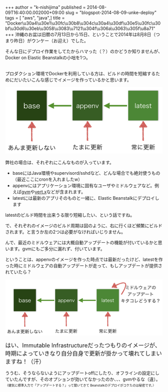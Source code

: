 +++
author = "k-nishijima"
published = 2014-08-09T16:40:00.002000+09:00
slug = "blogspot-2014-08-09-unke-deploy"
tags = [ "aws", "java",]
title = "Docker\u30a4\u30e1\u30fc\u30b8\u304c\u30a4\u30df\u30e5\u30fc\u30bf\u30d6\u30eb\u3058\u3083\u7121\u304f\u306a\u3063\u305f\u8a71"
+++
沖縄のお盆は旧暦の7月13日から15日、ということで2014年は8月8日（つまり昨日）がウンケー（お迎え）でした。  
  
そんな日にデプロイ作業をしてたからハマった（？）のかどうか知りませんが、Docker
on Elastic Beanstalkの小咄を1つ。  
  
<span id="more"></span>  
プロダクション環境でDockerを利用している方は、ビルドの時間を短縮するためにだいたいこんな感じでイメージを作っているかと思います。  
  

[![](/images/blogspot/thumbnails/blogspot-2014-08-09-unke-deploy-2014-08-09+16.19.49.png)](/images/blogspot/blogspot-2014-08-09-unke-deploy-2014-08-09+16.19.49.png)

  
弊社の場合は、それぞれにこんなものが入っています。  

-   baseにはJava環境やsupervisord/sshdなど、どんな場合でも絶対使うもの（最近ここにcronを入れましたw）
-   appenvにはアプリケーション環境に固有なユーザやミドルウェアなど。例えば[gvm](http://gvmtool.net/)や[vert.x](http://vertx.io/)などが含まれます。
-   latestには最新のアプリそのものと一緒に、Elastic
    Beanstalkにデプロイします

latestのビルド時間を出来うる限り短縮したい、という話ですね。

  
で、それぞれのイメージのビルド周期は図のように、右に行くほど頻繁にビルドされます。と言うか左の2つは必要がなければいじりません。  
  
んで、最近のミドルウェアには大概自動アップデートの機能が付いているかと思います。gvmにもご多分に漏れず、付いています。  
  
ということは、appenvのイメージを作った時点では最新だったけど、latestを作った時にミドルウェアの自動アップデートが走って、もしアップデートが提供されていたら？  

[![](/images/blogspot/thumbnails/blogspot-2014-08-09-unke-deploy-2014-08-09+16.36.11.png)](/images/blogspot/blogspot-2014-08-09-unke-deploy-2014-08-09+16.36.11.png)

  
<span style="font-size: large;">はい、Immutable
Infrastructureだったつもりのイメージが、時期によっていきなり自分自身で更新が掛かって壊れてしまいますね！（汗）</span>  
  
ううむ、そうならないようにアップデートoffにしたり、オフラインの設定にしていたんですが、そのオプションが効いてなかったのか、、、gvmやるな（違）。  
<span
style="font-size: x-small;">（健気に標準入力で「アップデートする？」って聞いてきて
Beanstalkのデプロイがコケたのは秘密です。）</span>
